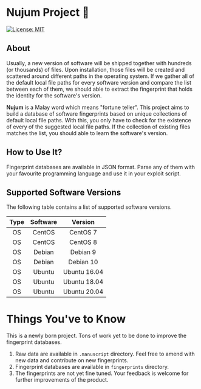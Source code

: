 Nujum Project &#129497;
========================

   [![License: MIT](https://img.shields.io/badge/License-MIT-yellow.svg)](https://opensource.org/licenses/MIT)

 ## About

  Usually, a new version of software will be shipped together with hundreds (or thousands) of files. Upon installation, those files will be created and scattered around different paths in the operating system. If we gather all of the default local file paths for every software version and compare the list between each of them, we should able to extract the fingerprint that holds the identity for the software's version.

  __Nujum__ is a Malay word which means "fortune teller". This project aims to build a database of software fingerprints based on unique collections of default local file paths. With this, you only have to check for the existence of every of the suggested local file paths. If the collection of existing files matches the list, you should able to learn the software's version.

 ## How to Use It?

   Fingerprint databases are available in JSON format. Parse any of them with your favourite programming language and use it in your exploit script.

 ## Supported Software Versions
   The following table contains a list of supported software versions.
   
   | Type  | Software | Version      |
   | :---: | :---:    | :---:        |
   | OS    | CentOS   | CentOS 7     |
   | OS    | CentOS   | CentOS 8     |
   | OS    | Debian   | Debian 9     |
   | OS    | Debian   | Debian 10    |
   | OS    | Ubuntu   | Ubuntu 16.04 |
   | OS    | Ubuntu   | Ubuntu 18.04 |
   | OS    | Ubuntu   | Ubuntu 20.04 |

 # Things You've to Know

   This is a newly born project. Tons of work yet to be done to improve the fingerprint databases.

   1. Raw data are available in `.manuscript` directory. Feel free to amend with new data and contribute on new fingerprints.
   2. Fingerprint databases are available in `fingerprints` directory.
   3. The fingerprints are not yet fine tuned. Your feedback is welcome for further improvements of the product.
